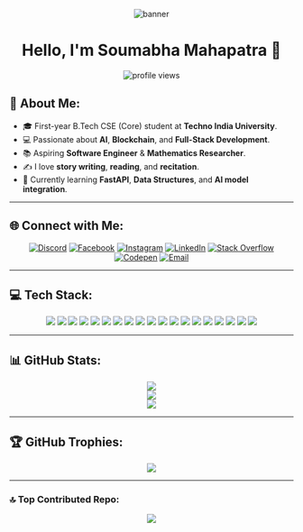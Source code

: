 <p align="center">
  <img src="https://user-images.githubusercontent.com/69487958/129805905-168fd73e-1d25-42fe-ac49-e757a584c338.gif" alt="banner">
</p>

<h1 align="center">Hello, I'm Soumabha Mahapatra 👋</h1>

<p align="center">
  <img src="https://komarev.com/ghpvc/?username=techEruption&label=Profile%20views&color=0e75b6&style=flat" alt="profile views" />
</p>

## 💫 About Me:
<ul>
  <li>🎓 First-year B.Tech CSE (Core) student at <strong>Techno India University</strong>.</li>
  <li>💻 Passionate about <strong>AI</strong>, <strong>Blockchain</strong>, and <strong>Full-Stack Development</strong>.</li>
  <li>📚 Aspiring <strong>Software Engineer</strong> & <strong>Mathematics Researcher</strong>.</li>
  <li>✍️ I love <strong>story writing</strong>, <strong>reading</strong>, and <strong>recitation</strong>.</li>
  <li>🌱 Currently learning <strong>FastAPI</strong>, <strong>Data Structures</strong>, and <strong>AI model integration</strong>.</li>
</ul>

<hr>

## 🌐 Connect with Me:
<p align="center">
  <a href="https://discord.gg/come soon"><img src="https://img.shields.io/badge/Discord-%237289DA.svg?style=for-the-badge&logo=discord&logoColor=white" alt="Discord"></a>
  <a href="https://facebook.com/come soon"><img src="https://img.shields.io/badge/Facebook-%231877F2.svg?style=for-the-badge&logo=Facebook&logoColor=white" alt="Facebook"></a>
  <a href="https://instagram.com/come soon"><img src="https://img.shields.io/badge/Instagram-%23E4405F.svg?style=for-the-badge&logo=Instagram&logoColor=white" alt="Instagram"></a>
  <a href="https://linkedin.com/in/come soon"><img src="https://img.shields.io/badge/LinkedIn-%230077B5.svg?style=for-the-badge&logo=linkedin&logoColor=white" alt="LinkedIn"></a>
  <a href="https://stackoverflow.com/users/come soon"><img src="https://img.shields.io/badge/-Stackoverflow-FE7A16?style=for-the-badge&logo=stack-overflow&logoColor=white" alt="Stack Overflow"></a>
  <a href="https://codepen.io/come soon"><img src="https://img.shields.io/badge/Codepen-000000?style=for-the-badge&logo=codepen&logoColor=white" alt="Codepen"></a>
  <a href="mailto:come soon"><img src="https://img.shields.io/badge/Email-D14836?style=for-the-badge&logo=gmail&logoColor=white" alt="Email"></a>
</p>

<hr>

## 💻 Tech Stack:
<p align="center">
  <img src="https://img.shields.io/badge/c-%2300599C.svg?style=for-the-badge&logo=c&logoColor=white" />
  <img src="https://img.shields.io/badge/c++-%2300599C.svg?style=for-the-badge&logo=c%2B%2B&logoColor=white" />
  <img src="https://img.shields.io/badge/css3-%231572B6.svg?style=for-the-badge&logo=css3&logoColor=white" />
  <img src="https://img.shields.io/badge/html5-%23E34F26.svg?style=for-the-badge&logo=html5&logoColor=white" />
  <img src="https://img.shields.io/badge/python-3670A0?style=for-the-badge&logo=python&logoColor=ffdd54" />
  <img src="https://img.shields.io/badge/firebase-%23039BE5.svg?style=for-the-badge&logo=firebase" />
  <img src="https://img.shields.io/badge/GoogleCloud-%234285F4.svg?style=for-the-badge&logo=google-cloud&logoColor=white" />
  <img src="https://img.shields.io/badge/netlify-%23000000.svg?style=for-the-badge&logo=netlify&logoColor=#00C7B7" />
  <img src="https://img.shields.io/badge/vercel-%23000000.svg?style=for-the-badge&logo=vercel&logoColor=white" />
  <img src="https://img.shields.io/badge/Render-%46E3B7.svg?style=for-the-badge&logo=render&logoColor=white" />
  <img src="https://img.shields.io/badge/FastAPI-005571?style=for-the-badge&logo=fastapi" />
  <img src="https://img.shields.io/badge/flask-%23000.svg?style=for-the-badge&logo=flask&logoColor=white" />
  <img src="https://img.shields.io/badge/node.js-6DA55F?style=for-the-badge&logo=node.js&logoColor=white" />
  <img src="https://img.shields.io/badge/firebase-a08021?style=for-the-badge&logo=firebase&logoColor=ffcd34" />
  <img src="https://img.shields.io/badge/Canva-%2300C4CC.svg?style=for-the-badge&logo=Canva&logoColor=white" />
  <img src="https://img.shields.io/badge/adobe%20photoshop-%2331A8FF.svg?style=for-the-badge&logo=adobe%20photoshop&logoColor=white" />
  <img src="https://img.shields.io/badge/git-%23F05033.svg?style=for-the-badge&logo=git&logoColor=white" />
  <img src="https://img.shields.io/badge/github-%23121011.svg?style=for-the-badge&logo=github&logoColor=white" />
  <img src="https://img.shields.io/badge/power_bi-F2C811?style=for-the-badge&logo=powerbi&logoColor=black" />
</p>

<hr>

## 📊 GitHub Stats:
<p align="center">
  <img src="https://github-readme-stats.vercel.app/api?username=techEruption&theme=radical&hide_border=false&include_all_commits=true&count_private=false" />
  <br/>
  <img src="https://nirzak-streak-stats.vercel.app/?user=techEruption&theme=radical&hide_border=false" />
  <br/>
  <img src="https://github-readme-stats.vercel.app/api/top-langs/?username=techEruption&theme=radical&hide_border=false&include_all_commits=true&count_private=false&layout=compact" />
</p>

<hr>

## 🏆 GitHub Trophies:
<p align="center">
  <img src="https://github-profile-trophy.vercel.app/?username=techEruption&theme=vue-dark&no-frame=false&no-bg=true&margin-w=4" />
</p>

---

### 🔝 Top Contributed Repo:
<p align="center">
  <img src="https://github-contributor-stats.vercel.app/api?username=techEruption&limit=5&theme=dark&combine_all_yearly_contributions=true" />
</p>

<!-- Proudly created with GPRM ( https://gprm.itsvg.in ) -->
